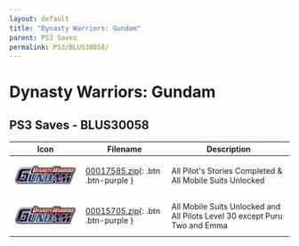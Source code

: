 ```yaml
---
layout: default
title: "Dynasty Warriors: Gundam"
parent: PS3 Saves
permalink: PS3/BLUS30058/
---
```

# Dynasty Warriors: Gundam

## PS3 Saves - BLUS30058

| Icon | Filename | Description |
|------|----------|-------------|
| ![Dynasty Warriors: Gundam](ICON0.PNG) | [00017585.zip](00017585.zip){: .btn .btn-purple } | All Pilot's Stories Completed & All Mobile Suits Unlocked |
| ![Dynasty Warriors: Gundam](ICON0.PNG) | [00015705.zip](00015705.zip){: .btn .btn-purple } | All Mobile Suits Unlocked and All Pilots Level 30 except Puru Two and Emma |
